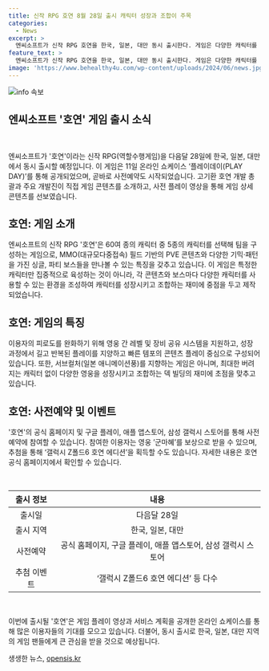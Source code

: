 ```yaml
---
title: 신작 RPG 호연 8월 28일 출시 캐릭터 성장과 조합이 주목
categories:
  - News
excerpt: >
  엔씨소프트가 신작 RPG 호연을 한국, 일본, 대만 동시 출시한다. 게임은 다양한 캐릭터를 구성해 팀을 이뤄 MMO 필드 기반의 PVE 콘텐츠와 보스전을 즐길 수 있으며, 재미와 피로감 완화에 중점을 둔다. 게임 플레이 영상과 사전예약이 시작되었고, 참여한 이용자는 보상과 갤럭시 Z폴드6 호연 에디션 획득 기회가 주어진다. (150자)
feature_text: >
  엔씨소프트가 신작 RPG 호연을 한국, 일본, 대만 동시 출시한다. 게임은 다양한 캐릭터를 구성해 팀을 이뤄 MMO 필드 기반의 PVE 콘텐츠와 보스전을 즐길 수 있으며, 재미와 피로감 완화에 중점을 둔다. 게임 플레이 영상과 사전예약이 시작되었고, 참여한 이용자는 보상과 갤럭시 Z폴드6 호연 에디션 획득 기회가 주어진다. (150자)
image: 'https://www.behealthy4u.com/wp-content/uploads/2024/06/news.jpg'
---
```


<p><img src="https://www.behealthy4u.com/wp-content/uploads/2024/06/news.jpg" alt="info 속보" /></p>

<h2>엔씨소프트 '호연' 게임 출시 소식</h2>

<p data-ke-size="size16">&nbsp;</p>

<p>엔씨소프트가 '호연'이라는 신작 RPG(역할수행게임)을 다음달 28일에 한국, 일본, 대만에서 동시 출시할 예정입니다. 이 게임은 11일 온라인 쇼케이스 ‘플레이데이(PLAY DAY)’를 통해 공개되었으며, 곧바로 사전예약도 시작되었습니다. 고기환 호연 개발 총괄과 주요 개발진이 직접 게임 콘텐츠를 소개하고, 사전 플레이 영상을 통해 게임 상세 콘텐츠를 선보였습니다.</p>

<h2>호연: 게임 소개</h2>

<p>엔씨소프트의 신작 RPG '호연'은 60여 종의 캐릭터 중 5종의 캐릭터를 선택해 팀을 구성하는 게임으로, MMO(대규모다중접속) 필드 기반의 PVE 콘텐츠와 다양한 기믹·패턴을 가진 싱글, 파티 보스들을 만나볼 수 있는 특징을 갖추고 있습니다. 이 게임은 특정한 캐릭터만 집중적으로 육성하는 것이 아니라, 각 콘텐츠와 보스마다 다양한 캐릭터를 사용할 수 있는 환경을 조성하여 캐릭터를 성장시키고 조합하는 재미에 중점을 두고 제작되었습니다.</p>

<h2>호연: 게임의 특징</h2>

<p>이용자의 피로도를 완화하기 위해 영웅 간 레벨 및 장비 공유 시스템을 지원하고, 성장 과정에서 길고 반복된 플레이를 지양하고 빠른 템포의 콘텐츠 플레이 중심으로 구성되어 있습니다. 또한, 서브컬처(일본 애니메이션풍)를 지향하는 게임은 아니며, 최대한 버려지는 캐릭터 없이 다양한 영웅을 성장시키고 조합하는 덱 빌딩의 재미에 초점을 맞추고 있습니다.</p>

<h2>호연: 사전예약 및 이벤트</h2>

<p>'호연'의 공식 홈페이지 및 구글 플레이, 애플 앱스토어, 삼성 갤럭시 스토어를 통해 사전예약에 참여할 수 있습니다. 참여한 이용자는 영웅 ’군마혜’를 보상으로 받을 수 있으며, 추첨을 통해 ‘갤럭시 Z폴드6 호연 에디션’을 획득할 수도 있습니다. 자세한 내용은 호연 공식 홈페이지에서 확인할 수 있습니다.</p>

<p data-ke-size="size16">&nbsp;</p>

<table>
    <thead>
        <tr><th style="text-align: center;">출시 정보</th><th style="text-align: center;">내용</th></tr>
    </thead>
    <tbody>
        <tr><td style="text-align: center;">출시일</td><td style="text-align: center;">다음달 28일</td></tr>
        <tr><td style="text-align: center;">출시 지역</td><td style="text-align: center;">한국, 일본, 대만</td></tr>
        <tr><td style="text-align: center;">사전예약</td><td style="text-align: center;">공식 홈페이지, 구글 플레이, 애플 앱스토어, 삼성 갤럭시 스토어</td></tr>
        <tr><td style="text-align: center;">추첨 이벤트</td><td style="text-align: center;">‘갤럭시 Z폴드6 호연 에디션’ 등 다수</td></tr>
    </tbody>
</table>

<p data-ke-size="size16">&nbsp;</p>

<p>이번에 출시될 '호연'은 게임 플레이 영상과 서비스 계획을 공개한 온라인 쇼케이스를 통해 많은 이용자들의 기대를 모으고 있습니다. 더불어, 동시 출시로 한국, 일본, 대만 지역의 게임 팬들에게 큰 관심을 받을 것으로 예상됩니다.</p>
생생한 뉴스, <a href="https://opensis.kr" rel="dofollow">opensis.kr</a>


